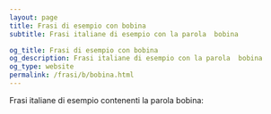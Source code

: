 ```yaml
---
layout: page
title: Frasi di esempio con bobina 
subtitle: Frasi italiane di esempio con la parola  bobina

og_title: Frasi di esempio con bobina 
og_description: Frasi italiane di esempio con la parola  bobina
og_type: website
permalink: /frasi/b/bobina.html
---
```


Frasi italiane di esempio contenenti la parola bobina:


